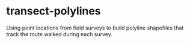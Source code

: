 # transect-polylines
Using point locations from field surveys to build polyline shapefiles that track the route walked during each survey.
